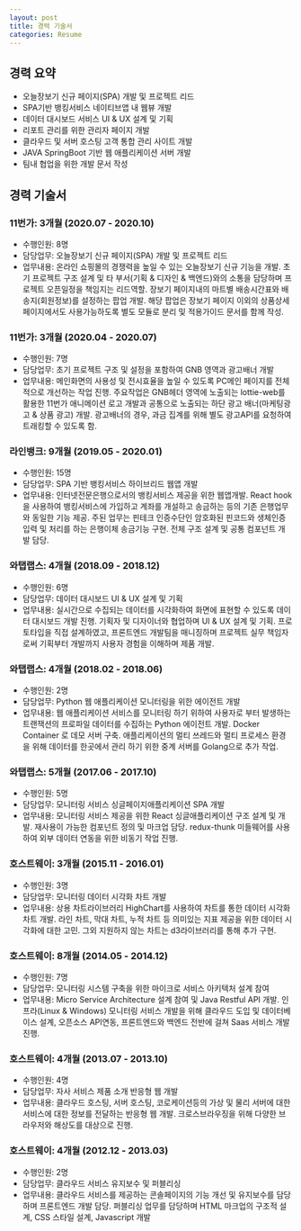```yaml
---
layout: post
title: 경력 기술서
categories: Resume
---
```


## 경력 요약

- 오늘장보기 신규 페이지(SPA) 개발 및 프로젝트 리드
- SPA기반 뱅킹서비스 네이티브앱 내 웹뷰 개발
- 데이터 대시보드 서비스 UI & UX 설계 및 기획
- 리포트 관리를 위한 관리자 페이지 개발
- 클라우드 및 서버 호스팅 고객 통합 관리 사이트 개발
- JAVA SpringBoot 기반 웹 애플리케이션 서버 개발
- 팀내 협업을 위한 개발 문서 작성

## 경력 기술서

### 11번가: 3개월 (2020.07 - 2020.10)

- 수행인원: 8명
- 담당업무: 오늘장보기 신규 페이지(SPA) 개발 및 프로젝트 리드
- 업무내용: 온라인 쇼핑몰의 경쟁력을 높일 수 있는 오늘장보기 신규 기능을 개발. 초기 프로젝트 구조 설계 및 타 부서(기획 & 디자인 & 백엔드)와의 소통을 담당하며 프로젝트 오픈일정을 책임지는 리드역할. 장보기 페이지내의 마트별 배송시간표와 배송지(회원정보)를 설정하는 팝업 개발. 해당 팝업은 장보기 페이지 이외의 상품상세페이지에서도 사용가능하도록 별도 모듈로 분리 및 적용가이드 문서를 함께 작성.

### 11번가: 3개월 (2020.04 - 2020.07)

- 수행인원: 7명
- 담당업무: 초기 프로젝트 구조 및 설정을 포함하여 GNB 영역과 광고배너 개발
- 업무내용: 메인화면의 사용성 및 전시효율을 높일 수 있도록 PC메인 페이지를 전체적으로 개선하는 작업 진행. 주요작업은 GNB헤더 영역에 노출되는 lottie-web를 활용한 11번가 애니메이션 로고 개발과 공통으로 노출되는 하단 광고 배너(마케팅광고 & 상품 광고) 개발. 광고배너의 경우, 과금 집계를 위해 별도 광고API를 요청하여 트래킹할 수 있도록 함.

### 라인뱅크: 9개월 (2019.05 - 2020.01)

- 수행인원: 15명
- 담당업무: SPA 기반 뱅킹서비스 하이브리드 웹앱 개발
- 업무내용: 인터넷전문은행으로서의 뱅킹서비스 제공을 위한 웹앱개발. React hook을 사용하여 뱅킹서비스에 가입하고 계좌를 개설하고 송금하는 등의 기존 은행업무와 동일한 기능 제공. 주된 업무는 핀테크 인증수단인 암호화된 핀코드와 생체인증 입력 및 처리를 하는 은행이체 송금기능 구현. 전체 구조 설계 및 공통 컴포넌트 개발 담당.

### 와탭랩스: 4개월 (2018.09 - 2018.12)

- 수행인원: 6명
- 담당업무: 데이터 대시보드 UI & UX 설계 및 기획
- 업무내용: 실시간으로 수집되는 데이터를 시각화하여 화면에 표현할 수 있도록 데이터 대시보드 개발 진행. 기획자 및 디자이너와 협업하며 UI & UX 설계 및 기획. 프로토타입을 직접 설계하였고, 프론트엔드 개발팀을 매니징하며 프로젝트 실무 책임자로써 기획부터 개발까지 사용자 경험을 이해하며 제품 개발.

### 와탭랩스: 4개월 (2018.02 - 2018.06)

- 수행인원: 2명
- 담당업무: Python 웹 애플리케이션 모니터링을 위한 에이전트 개발
- 업무내용: 웹 애플리케이션 서비스를 모니터링 하기 위하여 사용자로 부터 발생하는 트랜잭션의 프로파일 데이터를 수집하는 Python 에이전트 개발. Docker Container 로 데모 서버 구축. 애플리케이션의 멀티 쓰레드와 멀티 프로세스 환경을 위해 데이터를 한곳에서 관리 하기 위한 중계 서버를 Golang으로 추가 작업.

### 와탭랩스: 5개월 (2017.06 - 2017.10)

- 수행인원: 5명
- 담당업무: 모니터링 서비스 싱글페이지애플리케이션 SPA 개발
- 업무내용: 모니터링 서비스 제공을 위한 React 싱글애플리케이션 구조 설계 및 개발. 재사용이 가능한 컴포넌트 정의 및 마크업 담당. redux-thunk 미들웨어를 사용하여 외부 데이터 연동을 위한 비동기 작업 진행.

### 호스트웨이: 3개월 (2015.11 - 2016.01)

- 수행인원: 3명
- 담당업무: 모니터링 데이터 시각화 차트 개발
- 업무내용: 상용 차트라이브러리 HighChart를 사용하여 차트를 통한 데이터 시각화 차트 개발. 라인 차트, 막대 차트, 누적 차트 등 의미있는 지표 제공을 위한 데이터 시각화에 대한 고민. 그외 지원하지 않는 차트는 d3라이브러리를 통해 추가 구현.

### 호스트웨이: 8개월 (2014.05 - 2014.12)

- 수행인원: 7명
- 담당업무: 모니터링 시스템 구축을 위한 마이크로 서비스 아키텍처 설계 참여
- 업무내용: Micro Service Architecture 설계 참여 및 Java Restful API 개발. 인프라(Linux & Windows) 모니터링 서비스 개발을 위해 클라우드 도입 및 데이터베이스 설계, 오픈소스 API연동, 프론트엔드와 백엔드 전반에 걸쳐 Saas 서비스 개발 진행.

### 호스트웨이: 4개월 (2013.07 - 2013.10)

- 수행인원: 4명
- 담당업무: 자사 서비스 제품 소개 반응형 웹 개발
- 업무내용: 클라우드 호스팅, 서버 호스팅, 코로케이션등의 가상 및 물리 서버에 대한 서비스에 대한 정보를 전달하는 반응형 웹 개발. 크로스브라우징을 위해 다양한 브라우저와 해상도를 대상으로 진행.

### 호스트웨이: 4개월 (2012.12 - 2013.03)

- 수행인원: 2명
- 담당업무: 클라우드 서비스 유지보수 및 퍼블리싱
- 업무내용: 클라우드 서비스를 제공하는 콘솔페이지의 기능 개선 및 유지보수를 담당하며 프론트엔드 개발 담당. 퍼블리싱 업무를 담당하며 HTML 마크업의 구조적 설계, CSS 스타일 설계, Javascript 개발
